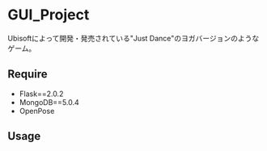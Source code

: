 # GUI_Project

Ubisoftによって開発・発売されている"Just Dance"のヨガバージョンのようなゲーム。

## Require
- Flask==2.0.2
- MongoDB==5.0.4
- OpenPose


## Usage
